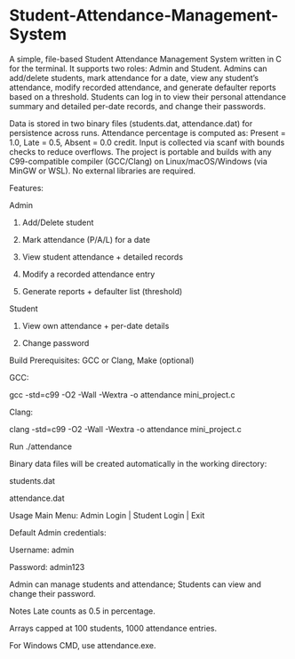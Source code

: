 # Student-Attendance-Management-System
A simple, file-based Student Attendance Management System written in C for the terminal. It supports two roles: Admin and Student. Admins can add/delete students, mark attendance for a date, view any student’s attendance, modify recorded attendance, and generate defaulter reports based on a threshold. Students can log in to view their personal attendance summary and detailed per-date records, and change their passwords.

Data is stored in two binary files (students.dat, attendance.dat) for persistence across runs. Attendance percentage is computed as: Present = 1.0, Late = 0.5, Absent = 0.0 credit. Input is collected via scanf with bounds checks to reduce overflows. The project is portable and builds with any C99-compatible compiler (GCC/Clang) on Linux/macOS/Windows (via MinGW or WSL). No external libraries are required.

Features:

Admin

1) Add/Delete student

2) Mark attendance (P/A/L) for a date

3) View student attendance + detailed records

4) Modify a recorded attendance entry

5) Generate reports + defaulter list (threshold)

Student

1) View own attendance + per-date details

2) Change password

Build
Prerequisites: GCC or Clang, Make (optional)

GCC:

gcc -std=c99 -O2 -Wall -Wextra -o attendance mini_project.c

Clang:

clang -std=c99 -O2 -Wall -Wextra -o attendance mini_project.c

Run
./attendance

Binary data files will be created automatically in the working directory:

students.dat

attendance.dat

Usage
Main Menu: Admin Login | Student Login | Exit

Default Admin credentials:

Username: admin

Password: admin123

Admin can manage students and attendance; Students can view and change their password.

Notes
Late counts as 0.5 in percentage.

Arrays capped at 100 students, 1000 attendance entries.

For Windows CMD, use attendance.exe.

